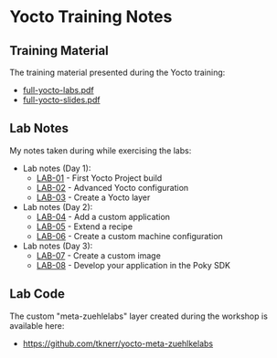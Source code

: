 # Yocto Training Notes

## Training Material

The training material presented during the Yocto training:

 * [full-yocto-labs.pdf](../content/full-yocto-labs.pdf)
 * [full-yocto-slides.pdf](../content/full-yocto-slides.pdf)

## Lab Notes

My notes taken during while exercising the labs:

* Lab notes (Day 1):
    * [LAB-01](./LAB-01.md) - First Yocto Project build
    * [LAB-02](./LAB-02.md) - Advanced Yocto configuration
    * [LAB-03](./LAB-03.md) - Create a Yocto layer
* Lab notes (Day 2):
    * [LAB-04](./LAB-04.md) - Add a custom application
    * [LAB-05](./LAB-05.md) - Extend a recipe
    * [LAB-06](./LAB-06.md) - Create a custom machine configuration
* Lab notes (Day 3):
    * [LAB-07](./LAB-07.md) - Create a custom image
    * [LAB-08](./LAB-08.md) - Develop your application in the Poky SDK

## Lab Code

The custom "meta-zuehlelabs" layer created during the workshop is available here:

 * https://github.com/tknerr/yocto-meta-zuehlkelabs